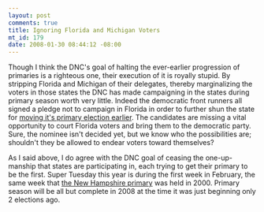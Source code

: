 ```yaml
--- 
layout: post
comments: true
title: Ignoring Florida and Michigan Voters
mt_id: 179
date: 2008-01-30 08:44:12 -08:00
---
```

Though I think the DNC's goal of halting the ever-earlier progression of primaries is a righteous one, their execution of it is royally stupid.  By stripping Florida and Michigan of their delegates, thereby marginalizing the voters in those states the DNC has made campaigning in the states during primary season worth very little.  Indeed the democratic front runners all signed a pledge not to campaign in Florida in order to further shun the state for [moving it's primary election earlier](http://www.msnbc.msn.com/id/18783378/).  The candidates are missing a vital opportunity to court Florida voters and bring them to the democratic party.  Sure, the nominee isn't decided yet, but we know who the possibilities are; shouldn't they be allowed to endear voters toward themselves?

As I said above, I do agree with the DNC goal of ceasing the one-up-manship that states are participating in, each trying to get their primary to be the first.  Super Tuesday this year is during the first week in February, the same week that [the New Hampshire primary](http://en.wikipedia.org/wiki/New_Hampshire_primary#Winners_and_runners-up) was held in 2000.  Primary season will be all but complete in 2008 at the time it was just beginning only 2 elections ago.
